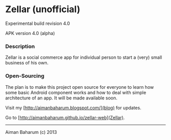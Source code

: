 # Zellar (unofficial)

Experimental build revision 4.0

APK version 4.0 (alpha)

### Description
Zellar is a social commerce app for individual person to start a (very) small business of his own.

### Open-Sourcing
The plan is to make this project open source for everyone to learn how some basic Android component works and how to deal with simple architecture of an app. It will be made available soon.

Visit my [http://aimanbaharum.blogspot.com/](blog) for updates.

Go to [http://aimanbaharum.github.io/zellar-web](Zellar).

---
Aiman Baharum (c) 2013
